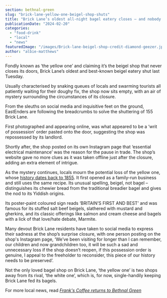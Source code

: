 ```yaml
---
section: bethnal-green
slug: "brick-lane-yellow-one-beigel-shop-shuts"
title: "Brick Lane’s oldest all-night bagel eatery closes – and nobody knows why"
publicationDate: "2024-02-20"
categories: 
  - "food-drink"
  - "local"
  - "news"
featuredImage: "/images/Brick-lane-beigel-shop-credit-diamond-geezer.jpg"
author: "albie-matthews"
---
```


Fondly known as ‘the yellow one’ and claiming it’s the beigel shop that never closes its doors, Brick Lane’s oldest and best-known beigel eatery shut last Tuesday.

Usually characterised by snaking queues of locals and swarming tourists all patiently waiting for their doughy fix, the shop now sits empty, with an air of mystery surrounding the circumstances of its closure.

From the sleuths on social media and inquisitive feet on the ground, EastEnders are following the breadcrumbs to solve the shuttering of 155 Brick Lane.

First photographed and appearing online, was what appeared to be a ‘writ of possession’ order pasted onto the door, suggesting the shop was repossessed by its landlord.

Shortly after, the shop posted on its own Instagram page that ‘essential electrical maintenance’ was the reason for the pause in trade. The shop’s website gave no more clues as it was taken offline just after the closure, adding an extra element of intrigue. 

As the mystery continues, locals mourn the potential loss of the yellow one, whose [history dates back to 1855](https://www.timeout.com/london/things-to-do/the-chewy-twisted-history-of-the-brick-lane-bagel-shops). It first opened as a family-run business and still uses the same recipe. Its unusual spelling, beigel, not bagel – distinguishes its chewier bread from the traditional breadier bagel and gives the nod to its Yiddish origins.

Its poster-paint coloured sign reads ‘BRITAIN’S FIRST AND BEST’ and was famous for its stuffed salt beef beigels, slathered with mustard and gherkins, and its classic offerings like salmon and cream cheese and bagels with a lick of that love/hate debate, Marmite.

Many devout Brick Lane residents have taken to social media to express their sadness at the shop’s surprise closure, with one person posting on the shop's Instagram page, ‘We’ve been visiting for longer than I can remember, our children and now grandchildren too, it will be such a sad and unnecessary loss if the shop doesn’t reopen, if this possession order is genuine, I appeal to the freeholder to reconsider, this piece of our history needs to be preserved’.

Not the only loved bagel shop on Brick Lane, ‘the yellow one’ is two shops away from its rival, ‘the white one’, which is, for now, single-handily keeping Brick Lane fed its bagels.

For more local news, read [_Frank's Coffee returns to Bethnal Green_](https://bethnalgreenlondon.co.uk/frank-wang-coffee-stand-returns/)
